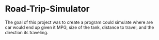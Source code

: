 # Road-Trip-Simulator
The goal of this project was to create a program could simulate where are car would end up given it MPG, size of the tank, distance to travel, and the direction its traveling.
